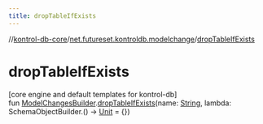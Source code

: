 ```yaml
---
title: dropTableIfExists
---
```

//[kontrol-db-core](../../index.html)/[net.futureset.kontroldb.modelchange](index.html)/[dropTableIfExists](drop-table-if-exists.html)



# dropTableIfExists



[core engine and default templates for kontrol-db]\
fun [ModelChangesBuilder](../net.futureset.kontroldb.dsl/-model-changes-builder/index.html).[dropTableIfExists](drop-table-if-exists.html)(name: [String](https://kotlinlang.org/api/latest/jvm/stdlib/kotlin/-string/index.html), lambda: SchemaObjectBuilder.() -&gt; [Unit](https://kotlinlang.org/api/latest/jvm/stdlib/kotlin/-unit/index.html) = {})




